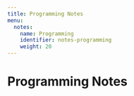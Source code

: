 ```yaml
---
title: Programming Notes
menu:
  notes:
    name: Programming
    identifier: notes-programming
    weight: 20
---
```

# Programming Notes
